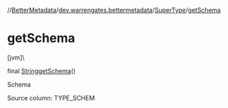//[BetterMetadata](../../../index.md)/[dev.warrengates.bettermetadata](../index.md)/[SuperType](index.md)/[getSchema](get-schema.md)

# getSchema

[jvm]\

final [String](https://docs.oracle.com/javase/8/docs/api/java/lang/String.html)[getSchema](get-schema.md)()

Schema

Source column: TYPE_SCHEM
